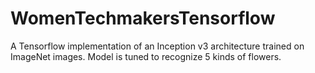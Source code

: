 # WomenTechmakersTensorflow
A Tensorflow implementation of an Inception v3 architecture trained on ImageNet images.
Model is tuned to recognize 5 kinds of flowers.
